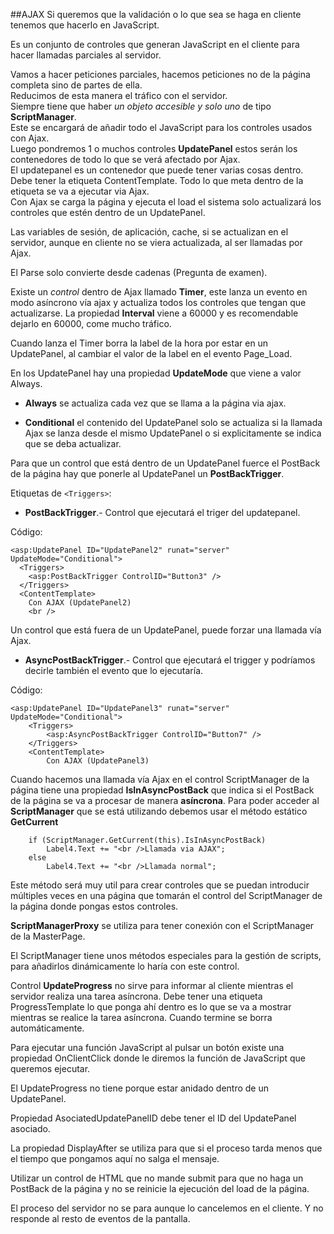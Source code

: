 ##AJAX
Si queremos que la validación o lo que sea se haga en cliente tenemos que hacerlo en JavaScript.

Es un conjunto de controles que generan JavaScript en el cliente para hacer llamadas parciales al servidor.

Vamos a hacer peticiones parciales, hacemos peticiones no de la página completa sino de partes de ella.  
Reducimos de esta manera el tráfico con el servidor.  
Siempre tiene que haber *un objeto accesible y solo uno* de tipo **ScriptManager**.  
Este se encargará de añadir todo el JavaScript para los controles usados con Ajax.  
Luego pondremos 1 o muchos controles **UpdatePanel** estos serán los contenedores de todo lo que se verá afectado por Ajax.  
El updatepanel es un contenedor que puede tener varias cosas dentro. Debe tener la etiqueta ContentTemplate. Todo lo que meta dentro de la etiqueta se va a ejecutar via Ajax.  
Con Ajax se carga la página y ejecuta el load el sistema solo actualizará los controles que estén dentro de un UpdatePanel.

Las variables de sesión, de aplicación, cache, si se actualizan en el servidor, aunque en cliente no se viera actualizada, al ser llamadas por Ajax.

El Parse solo convierte desde cadenas (Pregunta de examen).

Existe un *control* dentro de Ajax llamado **Timer**, este lanza un evento en modo asíncrono vía ajax y actualiza todos los controles que tengan que actualizarse. La propiedad **Interval** viene a 60000 y es recomendable dejarlo en 60000, come mucho tráfico.

Cuando lanza el Timer borra la label de la hora por estar en un UpdatePanel, al cambiar el valor de la label en el evento Page_Load.

En los UpdatePanel hay una propiedad **UpdateMode** que viene a valor Always.

* **Always** se actualiza cada vez que se llama a la página via ajax.

* **Conditional** el contenido del UpdatePanel solo se actualiza si la llamada Ajax se lanza desde el mismo UpdatePanel o si explicitamente se indica que se deba actualizar.

Para que un control que está dentro de un UpdatePanel fuerce el PostBack de la página hay que ponerle al UpdatePanel un **PostBackTrigger**.

Etiquetas de `<Triggers>`:

* **PostBackTrigger**.- Control que ejecutará el triger del updatepanel.

  
Código:  

    <asp:UpdatePanel ID="UpdatePanel2" runat="server" UpdateMode="Conditional">
      <Triggers>
        <asp:PostBackTrigger ControlID="Button3" />
      </Triggers>
      <ContentTemplate>
        Con AJAX (UpdatePanel2)
        <br />

Un control que está fuera de un UpdatePanel, puede forzar una llamada vía Ajax.

* **AsyncPostBackTrigger**.- Control que ejecutará el trigger y podríamos decirle también el evento que lo ejecutaría.

Código:

    <asp:UpdatePanel ID="UpdatePanel3" runat="server" UpdateMode="Conditional">
        <Triggers>
            <asp:AsyncPostBackTrigger ControlID="Button7" />
        </Triggers>
        <ContentTemplate>
            Con AJAX (UpdatePanel3)

Cuando hacemos una llamada vía Ajax en el control ScriptManager de la página tiene una propiedad **IsInAsyncPostBack** que indica si el PostBack de la página se va a procesar de manera **asíncrona**.
Para poder acceder al **ScriptManager** que se está utilizando debemos usar el método estático **GetCurrent**

        if (ScriptManager.GetCurrent(this).IsInAsyncPostBack)
            Label4.Text += "<br />Llamada via AJAX";
        else
            Label4.Text += "<br />Llamada normal";

Este método será muy util para crear controles que se puedan introducir múltiples veces en una página que tomarán el control del ScriptManager de la página donde pongas estos controles.

**ScriptManagerProxy** se utiliza para tener conexión con el ScriptManager de la MasterPage.

El ScriptManager tiene unos métodos especiales para la gestión de scripts, para añadirlos dinámicamente lo haría con este control.

Control **UpdateProgress** no sirve para informar al cliente mientras el servidor realiza una tarea asíncrona. Debe tener una etiqueta ProgressTemplate lo que ponga ahí dentro es lo que se va a mostrar mientras se realice la tarea asíncrona. Cuando termine se borra automáticamente.

Para ejecutar una función JavaScript al pulsar un botón existe una propiedad OnClientClick donde le diremos la función de JavaScript que queremos ejecutar.

El UpdateProgress no tiene porque estar anidado dentro de un UpdatePanel.

Propiedad AsociatedUpdatePanelID debe tener el ID del UpdatePanel asociado.

La propiedad DisplayAfter se utiliza para que si el proceso tarda menos que el tiempo que pongamos aquí no salga el mensaje.

Utilizar un control de HTML que no mande submit para que no haga un PostBack de la página y no se reinicie la ejecución del load de la página.


El proceso del servidor no se para aunque lo cancelemos en el cliente. Y no responde al resto de eventos de la pantalla.

